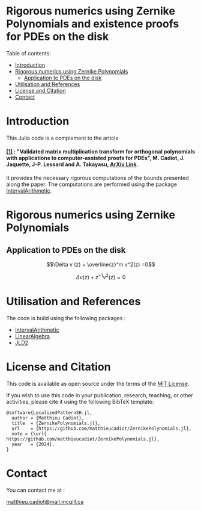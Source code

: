 # Rigorous numerics using Zernike Polynomials and existence proofs for PDEs on the disk



Table of contents:


* [Introduction](#introduction)
* [Rigorous numerics using Zernike Polynomials](#Rigorous-numerics-using-Zernike-Polynomials)
   * [Application to PDEs on the disk](#application-to-PDE-on-the-disk)
* [Utilisation and References](#utilisation-and-references)
* [License and Citation](#license-and-citation)
* [Contact](#contact)



# Introduction

This Julia code is a complement to the article 

#### [[1]](https://arxiv.org/abs/2411.18361) : "Validated matrix multiplication transform for orthogonal polynomials with applications to computer-assisted proofs for PDEs", M. Cadiot, J. Jaquette, J-P. Lessard and A. Takayasu, [ArXiv Link](https://arxiv.org/abs/2411.18361).

It provides the necessary rigorous computations of the bounds presented along the paper. The computations are performed using the package [IntervalArithmetic](https://github.com/JuliaIntervals/IntervalArithmetic.jl). 

# Rigorous numerics using Zernike Polynomials



## Application to PDEs on the disk

$$\Delta v (z) +  \overline{z}^m v^2(z) =0$$

$$\Delta v(z) +  {z}^{-1} v^2(z) =0$$

 
 # Utilisation and References
 
 The code is build using the following packages :

 - [IntervalArithmetic](https://github.com/JuliaIntervals/IntervalArithmetic.jl)
 - [LinearAlgebra](https://docs.julialang.org/en/v1/stdlib/LinearAlgebra/)
 - [JLD2](https://github.com/JuliaIO/JLD2.jl)
 
 
 # License and Citation
 
This code is available as open source under the terms of the [MIT License](http://opensource.org/licenses/MIT).
  
If you wish to use this code in your publication, research, teaching, or other activities, please cite it using the following BibTeX template:

```
@software{LocalizedPatternSH.jl,
  author = {Matthieu Cadiot},
  title  = {ZernikePolynomials.jl},
  url    = {https://github.com/matthieucadiot/ZernikePolynomials.jl},
  note = {\url{ https://github.com/matthieucadiot/ZernikePolynomials.jl},
  year   = {2024},
}
```


# Contact

You can contact me at :

matthieu.cadiot@mail.mcgill.ca
